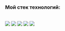 ### Мой стек технологий:<br><br>
<img src="https://camo.githubusercontent.com/162e86e4d202e809d31812b605de20676ac03d61afa7b9d455c3b55811de904a/68747470733a2f2f696d672e736869656c64732e696f2f62616467652f48544d4c352d626c61636b3f7374796c653d666f722d7468652d6261646765266c6f676f3d48544d4c35266c6f676f436f6c6f723d453334463236" data-canonical-src="https://img.shields.io/badge/HTML5-black?style=for-the-badge&amp;logo=HTML5&amp;logoColor=E34F26" style="max-width: 100%;"> 
<img src="https://camo.githubusercontent.com/c01d540afb89d432c9883d5f2f98dd58966eb21dbea68659b78dff0a809b260d/68747470733a2f2f696d672e736869656c64732e696f2f62616467652f435353332d626c61636b3f7374796c653d666f722d7468652d6261646765266c6f676f3d43535333266c6f676f436f6c6f723d313537324236" data-canonical-src="https://img.shields.io/badge/CSS3-black?style=for-the-badge&amp;logo=CSS3&amp;logoColor=1572B6" style="max-width: 100%;">
<img src="https://camo.githubusercontent.com/085343d8a05c59c1421ed3aa89425d3b555baf06cac88c1d7b3d6f6987855859/68747470733a2f2f696d672e736869656c64732e696f2f62616467652f4a6176615363726970742d626c61636b3f7374796c653d666f722d7468652d6261646765266c6f676f3d4a617661536372697074266c6f676f436f6c6f723d463744463145" data-canonical-src="https://img.shields.io/badge/JavaScript-black?style=for-the-badge&amp;logo=JavaScript&amp;logoColor=F7DF1E" style="max-width: 100%;">
<img src="https://camo.githubusercontent.com/26a726f0897984c21c5ffa7f7ede9dab47fde50ddf7aab884419e8ea6b80ac2b/68747470733a2f2f696d672e736869656c64732e696f2f62616467652f5075672d626c61636b3f7374796c653d666f722d7468652d6261646765266c6f676f3d507567266c6f676f436f6c6f723d413836343534" data-canonical-src="https://img.shields.io/badge/Pug-black?style=for-the-badge&amp;logo=Pug&amp;logoColor=A86454" style="max-width: 100%;">
<img src="https://camo.githubusercontent.com/fed4c361483e3c20c8b684e7effb72b363b7551237d697c5a3ff73df5d5002a6/68747470733a2f2f696d672e736869656c64732e696f2f62616467652f534153532d626c61636b3f7374796c653d666f722d7468652d6261646765266c6f676f3d53617373266c6f676f436f6c6f723d434336363939" data-canonical-src="https://img.shields.io/badge/SASS-black?style=for-the-badge&amp;logo=Sass&amp;logoColor=CC6699" style="max-width: 100%;">
